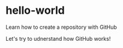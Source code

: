 # hello-world
Learn how to create a repository with GitHub

Let's try to udnerstand how GitHub works!
